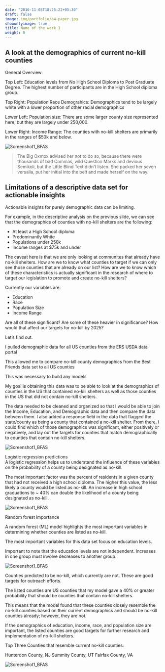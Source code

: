 ```yaml
---
date: "2016-11-05T18:25:22+05:30"
draft: false
image: img/portfolio/a4-paper.jpg
showonlyimage: true
title: Name of the work 1
weight: 0
---
```

## A look at the demographics of current no-kill counties  


General Overview:

Top Left:
Education levels from No High School Diploma to Post Graduate Degree.
The highest number of participants are in the High School diploma group. 

Top Right:
Population Race Demograhics:
Demographics tend to be largely white with a lower proportion of other racial demographics

Lower Left:
Population size:
There are some larger county size represented here, but they are largely under 250,000.

Lower Right:
Income Range:
The counties with no-kill shelters are primarily in the ranges of $50k and below.



![Screenshot1_BFAS][1]

> The Big Oxmox advised her not to do so, because there were thousands of bad Commas, wild Question Marks and devious Semikoli, but the Little Blind Text didn't listen. She packed her seven versalia, put her initial into the belt and made herself on the way.

## Limitations of a descriptive data set for actionable insights

Actionable insights for purely demographic data can be limiting.

For example, in the descriptive analysis on the previous slide, we can see that the demographics of counties with no-kill shelters are the following:  
* At least a High School diploma  
* Predominantly White  
* Populations under 250k  
* Income ranges at $75k and under  	


The caveat here is that we are only looking at communites that already have no-kill shelters. How are we to know what counties to target if we can only see those counties that are already on our list? How are we to know which of these characteristics is actually significant in the research of where to target our legislation to promote and create no-kill shelters?

Currently our variables are:  
* Education  
* Race  
* Population Size  
* Income Range  

Are all of these significant? Are some of these heavier in significance? How would that affect our targets for no-kill by 2025?  

Let’s find out.  


I pulled demographic data for all US counties from the ERS USDA data portal

This allowed me to compare no-kill county demographics from the Best Friends data set to all US counties

This was necessary to build any models


My goal is obtaining this data was to be able to look at the demographics of counties in the US that contained no-kill shelters as well as those counties in the US that did not contain no-kill shelters.  

The data needed to be cleaned and organized so that I would be able to join the Income, Education, and Demographic data and then compare the data between them.
I also added a response field in the data that flagged the state/county as being a county that contained a no-kill shelter.
From there, I could find which of those demographics was significant, either positively or negatively, and lay out the targets for counties that match demographically to counties that contain no-kill shelters.
 

![Screenshot1_BFAS][2]

Logistic regression predictions  
A logistic regression helps us to understand the influence of these variables on the probability of a county being designated as no-kill.

The most important factor was the percent of residents in a given county that had not received a high school diploma. The higher this value, the less likely a county would be listed as no-kill. An increase in high school graduations to ~ 40% can double the likelihood of a county being designated as no-kill.


![Screenshot1_BFAS][3]






Random forest importance


A random forest (ML) model highlights the most important variables in determining whether counties are listed as no-kill. 

The most important variables for this data set focus on education levels.

Important to note that the education levels are not independent. Increases in one group must involve decreases to another group.


![Screenshot1_BFAS][4]





Counties predicted to be no-kill, which currently are not. These are good targets for outreach efforts.

The listed counties are US counties that my model gave a 40% or greater probability that should be counties that contain no-kill shelters.

This means that the model found that these counties closely resemble the no-kill counties based on their current demographics and should be no-kill counties already; however, they are not. 

If the demographics of education, income, race, and population size are important, the listed counties are good targets for further research and implementation of no-kill shelters. 

Top Three Counties that resemble current no-kill counties:

Hunterdon County, NJ
Summity County, UT
Fairfax County, VA


![Screenshot1_BFAS][5]


[1]: BFAS1.jpg
[2]: BFAS2.jpg
[3]: BFAS3.jpg
[4]: BFAS4.jpg
[5]: BFAS5.jpg






